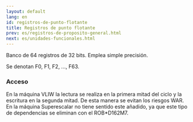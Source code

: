 ```yaml
---
layout: default
lang: en
id: registros-de-punto-flotante
title: Registros de punto flotante
prev: es/registros-de-proposito-general.html
next: es/unidades-funcionales.html
---
```

Banco de 64 registros de 32 bits. Emplea simple precisión.

Se denotan F0, F1, F2, ..., F63.


### Acceso

En la máquina VLIW la lectura se realiza en la primera mitad del ciclo y la escritura en la segunda mitad. De esta manera se evitan los riesgos WAR. En la máquina Superescalar no tiene sentido este añadido, ya que este tipo de dependencias se eliminan con el ROB*D162M7.
